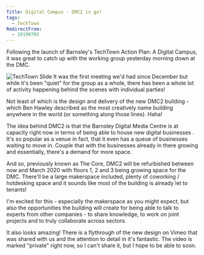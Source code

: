 ```yaml
---
Title: Digital Campus - DMC2 is go!
tags:
  - TechTown
RedirectFrom:
  - 20190705
---
```

Following the launch of Barnsley's TechTown Action Plan: A Digital Campus, it was great to catch up with the working group yesterday morning down at the DMC.​

![TechTown Slide](/assets/images/2019-07-05-techtown-slide.png)
It was the first meeting we'd had since December but while it's been "quiet" for the group as a whole, there has been a whole lot of activity happening behind the scenes with individual parties! 

Not least of which is the design and delivery of the new DMC2 building - which Ben Hawley described as the most creatively name building anywhere in the world (or something along those lines). Haha!

The idea behind DMC2 is that the Barnsley Digital Media Centre is at capacity right now in terms of being able to house new digital businesses . It's so popular as a venue in fact, that it even has a queue of businesses waiting to move in. Couple that with the businesses already in there growing and essentially, there's a demand for more space.

And so, previously known as The Core, DMC2 will be refurbished between now and March 2020 with floors 1, 2 and 3 being growing space for the DMC. There'll be a large makerspace included, plenty of coworking / hotdesking space and it sounds like most of the building is already let to tenants!

I'm excited for this - especially the makerspace as you might expect, but also the opportunities the building will create for being able to talk to experts from other companies - to share knowledge, to work on joint projects and to truly collaborate across sectors.

It also looks amazing! There is a flythrough of the new design on Vimeo that was shared with us and the attention to detail in it's fantastic. The video is marked "private" right now, so I can't share it, but I hope to be able to soon.